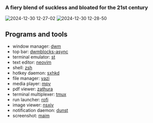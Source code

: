 ### A fiery blend of suckless and bloated for the 21st century

![2024-12-30 12-27-02](https://github.com/user-attachments/assets/e3943b0c-cd63-427e-b4b0-fa5af1770c21)
![2024-12-30 12-28-50](https://github.com/user-attachments/assets/d75acf14-7488-4fa8-95fb-adef53044a67)

## Programs and tools

- window manager: [dwm](https://github.com/mohammad-amin-khajeh/dwm)
- top bar: [dwmblocks-async](https://github.com/mohammad-amin-khajeh/dwmblocks-async)
- terminal emulator: [st](https://github.com/mohammad-amin-khajeh/st)
- text editor: [neovim](https://github.com/mohammad-amin-khajeh/lazyvim)
- shell: [zsh](https://www.zsh.org)
- hotkey daemon: [sxhkd](https://github.com/baskerville/sxhkd)
- file manager: [yazi](https://github.com/sxyazi/yazi)
- media player: [mpv](https://mpv.io)
- pdf viewer: [zathura](https://github.com/pwmt/zathura)
- terminal multiplexer: [tmux](https://github.com/tmux/tmux/wiki)
- run launcher: [rofi](https://github.com/davatorium/rofi)
- image viewer: [nsxiv](https://github.com/mohammad-amin-khajeh/nsxiv)
- notification daemon: [dunst](https://github.com/dunst-project/dunst)
- screenshot: [maim](https://github.com/naelstrof/maim)
